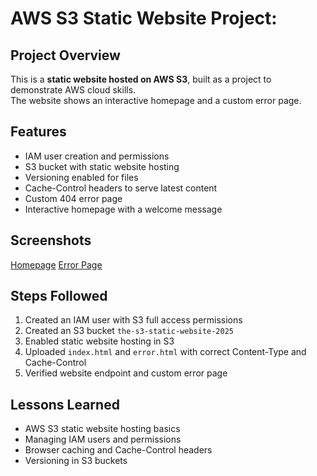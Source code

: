 # AWS S3 Static Website Project:

## Project Overview
This is a **static website hosted on AWS S3**, built as a project to demonstrate AWS cloud skills.  
The website shows an interactive homepage and a custom error page.

## Features
- IAM user creation and permissions
- S3 bucket with static website hosting
- Versioning enabled for files
- Cache-Control headers to serve latest content
- Custom 404 error page
- Interactive homepage with a welcome message

## Screenshots
[Homepage](screenshots/home-page.png)
[Error Page](screenshots/error.png)

## Steps Followed
1. Created an IAM user with S3 full access permissions
2. Created an S3 bucket `the-s3-static-website-2025`
3. Enabled static website hosting in S3
4. Uploaded `index.html` and `error.html` with correct Content-Type and Cache-Control 
5. Verified website endpoint and custom error page

## Lessons Learned
- AWS S3 static website hosting basics  
- Managing IAM users and permissions  
- Browser caching and Cache-Control headers  
- Versioning in S3 buckets

